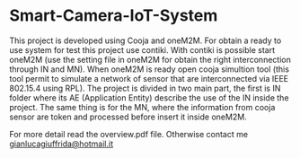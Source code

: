 # Smart-Camera-IoT-System
This project is developed using Cooja and oneM2M. For obtain a ready to use system for test this project use contiki.
With contiki is possible start oneM2M (use the setting file in oneM2M for obtain the right interconnection through IN and MN). When oneM2M is ready
open cooja simultion tool (this tool permit to simulate a network of sensor that are interconnected via IEEE 802.15.4 using RPL).
The project is divided in two main part, the first is IN folder where its AE (Application Entity) describe the use of the IN inside the project.
The same thing is for the MN, where the information from cooja sensor are token and processed before insert it inside oneM2M.


For more detail read the overview.pdf file. Otherwise contact me gianlucagiuffrida@hotmail.it
